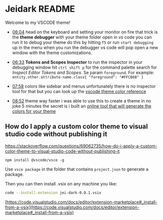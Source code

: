 # Jeidark README

Welcome to my VSCODE theme!

- [06:04](https://www.youtube.com/watch?v=pGzssFNtWXw&t=364s) head on the keyboard and setting your monitor on fire that trick is the **theme debugger** with your theme folder open in vs code you can run it to debug your theme do this by hitting `f5` or run `start debugging` up in the menu when you run the debugger vs code will pop open a new window with the theme customizations.

- [06:33](https://www.youtube.com/watch?v=pGzssFNtWXw&t=393s) **Tokens and Scopes Inspector** to run the inspector in your debugging window hit `ctrl shift p` for the command palette search for *Inspect Editor Tokens and Scopes*. Se param `foreground`. For example: `entity.other.attribute-name.class{ "foreground": "#FFCB6B" }`

- [07:58](https://www.youtube.com/watch?v=pGzssFNtWXw&t=478s) colors like sidebar and menus unfortunately there is no inspector tool for that but you can look up the [vscode theme color reference](https://code.visualstudio.com/api/references/theme-color)

- [08:52](https://www.youtube.com/watch?v=pGzssFNtWXw&t=532s) theme way faster i was able to use this to create a theme in no joke 5 minutes the secret is i built an [online tool that will generate the colors for your theme](https://coder-coder.com/vs-code-theme-color-generator/)

## How do I apply a custom color theme to visual studio code without publishing it

<https://stackoverflow.com/questions/69062735/how-do-i-apply-a-custom-color-theme-to-visual-studio-code-without-publishing-it>

``` shell
npm install @vscode/vsce -g
```

Use `vsce package` in the folder that contains `project.json` to generate a package.

Then you can then install .vsix on any machine you like:

```bash
code --install-extension jei-dark-0.0.1.vsix
```

[https://code.visualstudio.com/docs/editor/extension-marketplace#_install-from-a-vsix](https://code.visualstudio.com/docs/editor/extension-marketplace#_install-from-a-vsix)

